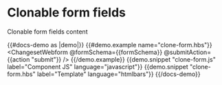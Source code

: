 # Clonable form fields

Clonable form fields content

{{#docs-demo as |demo|}}
  {{#demo.example name="clone-form.hbs"}}
    <ChangesetWebform 
      @formSchema={{formSchema}} 
      @submitAction={{action "submit"}} 
     />
  {{/demo.example}}
  {{demo.snippet "clone-form.js" label="Component JS" language="javascript"}}
  {{demo.snippet "clone-form.hbs" label="Template" language="htmlbars"}}
{{/docs-demo}}
